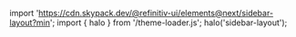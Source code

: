 <!--
type: template
name: sidebar-layout
-->

import 'https://cdn.skypack.dev/@refinitiv-ui/elements@next/sidebar-layout?min';
import { halo } from '/theme-loader.js';
halo('sidebar-layout');